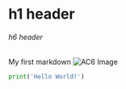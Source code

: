 # h1 header
###### h6 header

My first markdown
![AC6 Image](https://cgworld.jp/article/assets_c/2024/01/826c8ec52177e965da8f32ce1ed093d545df1fb0-thumb-1920x1080-48760.jpg)
``` Python
print('Hello World!')
```
